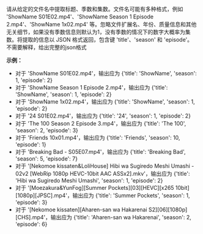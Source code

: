 请从给定的文件名中提取标题、季数和集数。文件名可能有多种格式，例如 'ShowName S01E02.mp4'、'ShowName Season 1 Episode 2.mp4'、'ShowName 1x02.mp4' 等。忽略文件扩展名、年份、质量信息和其他无关细节，如果没有季数信息则默认为1，没有季数的情况下的数字大概率为集数。将提取的信息以 JSON 格式返回，包含键 'title'、'season' 和 'episode'。
不需要解释，给出完整的json格式

**示例：**

- 对于 'ShowName S01E02.mp4'，输出应为 {'title': 'ShowName', 'season': 1, 'episode': 2}
- 对于 'ShowName Season 1 Episode 2.mp4'，输出应为 {'title': 'ShowName', 'season': 1, 'episode': 2}
- 对于 'ShowName 1x02.mp4'，输出应为 {'title': 'ShowName', 'season': 1, 'episode': 2}
- 对于 '24 S01E02.mp4'，输出应为 {'title': '24', 'season': 1, 'episode': 2}
- 对于 'The 100 Season 2 Episode 3.mp4'，输出应为 {'title': 'The 100', 'season': 2, 'episode': 3}
- 对于 'Friends 10x01.mp4'，输出应为 {'title': 'Friends', 'season': 10, 'episode': 1}
- 对于 'Breaking Bad - S05E07.mp4'，输出应为 {'title': 'Breaking Bad', 'season': 5, 'episode': 7}
- 对于 '[Nekomoe kissaten&LoliHouse] Hibi wa Sugiredo Meshi Umashi - 02v2 [WebRip 1080p HEVC-10bit AAC ASSx2].mkv'，输出应为 {'title': 'Hibi wa Sugiredo Meshi Umashi', 'season': 1, 'episode': 2}
- 对于 '[Moezakura&YunFog][Summer Pockets][03][HEVC][x265 10bit][1080p][JPSC].mp4'，输出应为 {'title': 'Summer Pockets', 'season': 1, 'episode': 3}
- 对于 '[Nekomoe kissaten][Aharen-san wa Hakarenai S2][06][1080p][CHS].mp4'，输出应为 {'title': 'Aharen-san wa Hakarenai', 'season': 2, 'episode': 6}
